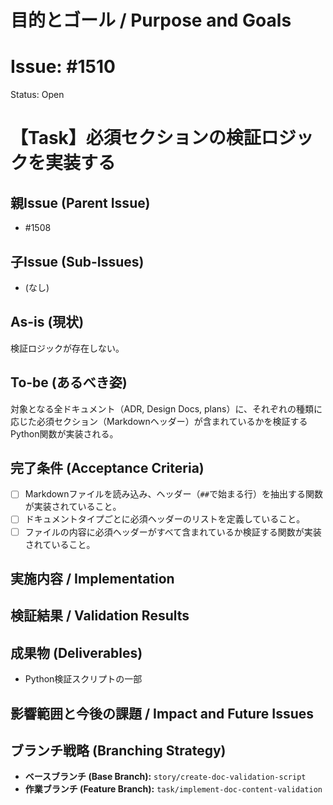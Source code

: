 # 目的とゴール / Purpose and Goals
# Issue: #1510
Status: Open
# 【Task】必須セクションの検証ロジックを実装する

## 親Issue (Parent Issue)
- #1508

## 子Issue (Sub-Issues)
- (なし)

## As-is (現状)
検証ロジックが存在しない。

## To-be (あるべき姿)
対象となる全ドキュメント（ADR, Design Docs, plans）に、それぞれの種類に応じた必須セクション（Markdownヘッダー）が含まれているかを検証するPython関数が実装される。

## 完了条件 (Acceptance Criteria)
- [ ] Markdownファイルを読み込み、ヘッダー（`##`で始まる行）を抽出する関数が実装されていること。
- [ ] ドキュメントタイプごとに必須ヘッダーのリストを定義していること。
- [ ] ファイルの内容に必須ヘッダーがすべて含まれているか検証する関数が実装されていること。

## 実施内容 / Implementation

## 検証結果 / Validation Results

## 成果物 (Deliverables)
- Python検証スクリプトの一部

## 影響範囲と今後の課題 / Impact and Future Issues

## ブランチ戦略 (Branching Strategy)
- **ベースブランチ (Base Branch):** `story/create-doc-validation-script`
- **作業ブランチ (Feature Branch):** `task/implement-doc-content-validation`

